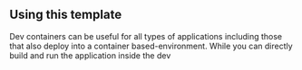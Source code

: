 ## Using this template

Dev containers can be useful for all types of applications including those that also deploy into a container based-environment. While you can directly build and run the application inside the dev